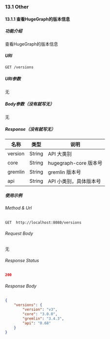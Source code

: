 ### 13.1 Other

#### 13.1.1 查看HugeGraph的版本信息
 
##### 功能介绍

查看HugeGraph的版本信息

##### URI

```
GET /versions
```

##### URI参数

无

##### Body参数（没有就写无）

无

##### Response（没有就写无）

|  名称   | 类型 |  说明  |
|  ----  | ---|  ----  |
| version  |String| API 大类别 |
| core  |String| hugegraph-core 版本号 |
| gremlin  |String| gremlin 版本号 |
| api  |String| API 小类别，具体版本号 |

##### 使用示例

###### Method & Url

```
GET  http://localhost:8080/versions
```

###### Request Body

无

###### Response Status

```json
200
```

###### Response Body

```json
{
    "versions": {
        "version": "v3",
        "core": "3.0.0",
        "gremlin": "3.4.3",
        "api": "0.68"
    }
}
```
